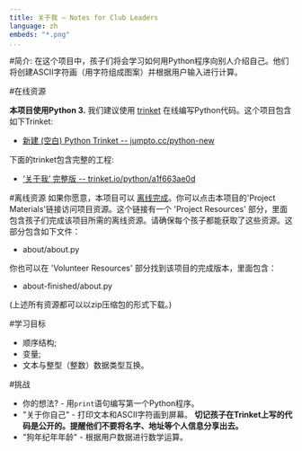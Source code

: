 ```yaml
---
title: 关于我 — Notes for Club Leaders
language: zh
embeds: "*.png"
...
```


#简介:
在这个项目中，孩子们将会学习如何用Python程序向别人介绍自己。他们将创建ASCII字符画（用字符组成图案）并根据用户输入进行计算。

#在线资源

__本项目使用Python 3.__ 我们建议使用 [trinket](https://trinket.io/) 在线编写Python代码。这个项目包含如下Trinket:

+ [新建 (空白) Python Trinket -- jumpto.cc/python-new](http://jumpto.cc/python-new)

下面的trinket包含完整的工程:

+ [‘关于我’ 完整版 -- trinket.io/python/a1f663ae0d](https://trinket.io/python/a1f663ae0d)

#离线资源
如果你愿意，本项目可以 [离线完成](https://www.codeclubprojects.org/en-GB/resources/python-working-offline/)。你可以点击本项目的'Project Materials'链接访问项目资源。这个链接有一个 'Project Resources' 部分，里面包含孩子们完成该项目所需的离线资源。请确保每个孩子都能获取了这些资源。这部分包含如下文件：

+ about/about.py

你也可以在 'Volunteer Resources' 部分找到该项目的完成版本，里面包含：

+ about-finished/about.py

(上述所有资源都可以以zip压缩包的形式下载。)

#学习目标
+ 顺序结构;
+ 变量;
+ 文本与整型（整数）数据类型互换。

#挑战
+ 你的想法? - 用`print`语句编写第一个Python程序。
+ "关于你自己" - 打印文本和ASCII字符画到屏幕。 __切记孩子在Trinket上写的代码是公开的。提醒他们不要将名字、地址等个人信息分享出去。__
+ "狗年纪年年龄" - 根据用户数据进行数学运算。